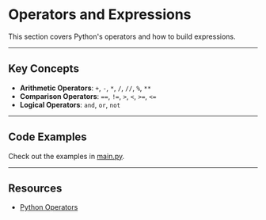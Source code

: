 # Operators and Expressions

This section covers Python's operators and how to build expressions.

---

## Key Concepts
- **Arithmetic Operators**: `+`, `-`, `*`, `/`, `//`, `%`, `**`
- **Comparison Operators**: `==`, `!=`, `>`, `<`, `>=`, `<=`
- **Logical Operators**: `and`, `or`, `not`

---

## Code Examples
Check out the examples in [main.py](main.py).

---

## Resources
- [Python Operators](https://docs.python.org/3/library/operator.html)